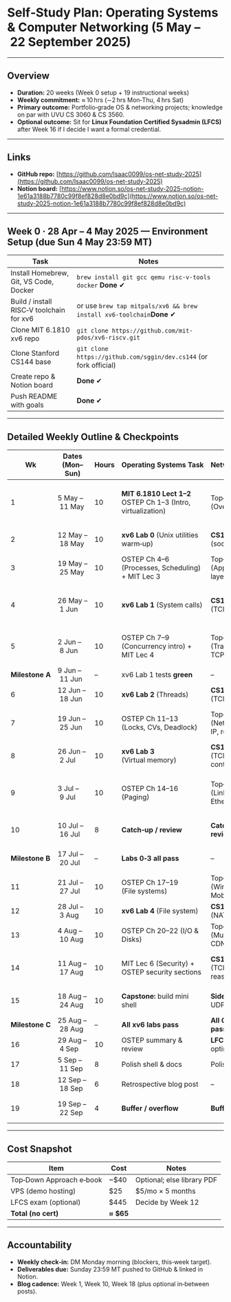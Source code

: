 # Self‑Study Plan: Operating Systems & Computer Networking (5 May – 22 September 2025)

---

## Overview

* **Duration:** 20 weeks (Week 0 setup + 19 instructional weeks)
* **Weekly commitment:** ≈ 10 hrs (∼2 hrs Mon‑Thu, 4 hrs Sat)
* **Primary outcome:** Portfolio‑grade OS & networking projects; knowledge on par with UVU CS 3060 & CS 3560.
* **Optional outcome:** Sit for **Linux Foundation Certified Sysadmin (LFCS)** after Week 16 if I decide I want a formal credential.

---

## Links

* **GitHub repo:** [https://github.com/Isaac0099/os-net-study-2025](https://github.com/Isaac0099/os-net-study-2025)
* **Notion board:** [https://www.notion.so/os-net-study-2025-notion-1e61a3188b7780c99f8ef828d8e0bd9c](https://www.notion.so/os-net-study-2025-notion-1e61a3188b7780c99f8ef828d8e0bd9c)

---

## Week 0 · 28 Apr – 4 May 2025 — Environment Setup (due **Sun 4 May 23:59 MT**)

| Task                                     | Notes                                                                      |
| ---------------------------------------- | ---------------------------------------------------------------------------|
| Install Homebrew, Git, VS Code, Docker   | `brew install git gcc qemu risc-v-tools docker` **Done** ✔                 |
| Build / install RISC‑V toolchain for xv6 | or use `brew tap mitpals/xv6 && brew install xv6-toolchain`**Done** ✔      |
| Clone MIT 6.1810 xv6 repo                | `git clone https://github.com/mit-pdos/xv6-riscv.git`                      |
| Clone Stanford CS144 base                | `git clone https://github.com/sggin/dev.cs144` (or fork official)          |
| Create repo & Notion board               | **Done** ✔                                                             |
| Push README with goals                   | **Done** ✔                                        |

---

## Detailed Weekly Outline & Checkpoints

| Wk              | Dates (Mon–Sun) | Hours | Operating Systems Task                                          | Networking Task                            | Deliverable                                            |
| --------------- | --------------- | ----- | --------------------------------------------------------------- | ------------------------------------------ | ------------------------------------------------------ |
| 1               | 5 May – 11 May  | 10    | **MIT 6.1810 Lect 1–2**<br>OSTEP Ch 1–3 (Intro, virtualization) | Top‑Down Ch 1 (Overview)                   | Blog post #1: learning goals & environment screenshots |
| 2               | 12 May – 18 May | 10    | **xv6 Lab 0** (Unix utilities warm‑up)                          | **CS144 Lab 0** (socket primer)            | Repo pushes + self‑quiz (10 Q’s)                       |
| 3               | 19 May – 25 May | 10    | OSTEP Ch 4–6 (Processes, Scheduling) + MIT Lec 3                | Top‑Down Ch 2 (Application layer)          | Flashcard set (Anki or Notion DB)                      |
| 4               | 26 May – 1 Jun  | 10    | **xv6 Lab 1** (System calls)                                    | **CS144 Lab 1** (TCP receiver)             | Technical write‑up comparing syscalls vs HTTP APIs     |
| 5               | 2 Jun – 8 Jun   | 10    | OSTEP Ch 7–9 (Concurrency intro) + MIT Lec 4                    | Top‑Down Ch 3 (Transport layer; TCP/UDP)   | Peer code review with friend (PR comments)             |
| **Milestone A** | 9 Jun – 11 Jun  | –     | xv6 Lab 1 tests **green**                                       | –                                          | Short demo video (GIF)                                 |
| 6               | 12 Jun – 18 Jun | 10    | **xv6 Lab 2** (Threads)                                         | **CS144 Lab 2** (TCP sender)               | Code pushed + test results                             |
| 7               | 19 Jun – 25 Jun | 10    | OSTEP Ch 11–13 (Locks, CVs, Deadlock)                           | Top‑Down Ch 4 (Network layer; IP, routing) | Mid‑course reflective journal (≈400 words)             |
| 8               | 26 Jun – 2 Jul  | 10    | **xv6 Lab 3** (Virtual memory)                                  | **CS144 Lab 3** (TCP congestion control)   | All tests green + GIF                                  |
| 9               | 3 Jul – 9 Jul   | 10    | OSTEP Ch 14–16 (Paging)                                         | Top‑Down Ch 5 (Link layer; Ethernet)       | Progress report PDF (replaces hackerspace talk)        |
| 10              | 10 Jul – 16 Jul | 8     | **Catch‑up / review**                                           | **Catch‑up / review**                      | Blog post #2: lessons learned                          |
| **Milestone B** | 17 Jul – 20 Jul | –     | **Labs 0‑3 all pass**                                           | –                                          | Portfolio README update                                |
| 11              | 21 Jul – 27 Jul | 10    | OSTEP Ch 17–19 (File systems)                                   | Top‑Down Ch 6 (Wireless & Mobile)          | TinyFS prototype in Go                                 |
| 12              | 28 Jul – 3 Aug  | 10    | **xv6 Lab 4** (File system)                                     | **CS144 Lab 4** (NAT)                      | Demo video                                             |
| 13              | 4 Aug – 10 Aug  | 10    | OSTEP Ch 20–22 (I/O & Disks)                                    | Top‑Down Ch 7 (Multimedia, CDNs)           | QUIC & HTTP/3 notes                                    |
| 14              | 11 Aug – 17 Aug | 10    | MIT Lec 6 (Security) + OSTEP security sections                  | **CS144 Lab 5** (TCP reassembly)           | Security checklist (threat model)                      |
| 15              | 18 Aug – 24 Aug | 10    | **Capstone:** build mini shell                                  | **Side project:** UDP chat app             | Repos pushed + usage docs                              |
| **Milestone C** | 25 Aug – 28 Aug | –     | **All xv6 labs pass**                                           | **All CS144 labs pass**                    | Live demo (loom)                                       |
| 16              | 29 Aug – 4 Sep  | 10    | OSTEP summary & review                                          | **LFCS prep** (if opting in)               | Practice exam report                                   |
| 17              | 5 Sep – 11 Sep  | 8     | Polish shell & docs                                             | Polish chat app                            | Publish on portfolio site                              |
| 18              | 12 Sep – 18 Sep | 6     | Retrospective blog post                                         | –                                          | Final blog + résumé bullet                             |
| 19              | 19 Sep – 22 Sep | 4     | **Buffer / overflow**                                           | **Buffer / overflow**                      | Close‑out & next‑steps plan                            |

---

## Cost Snapshot

| Item                     | Cost       | Notes                      |
| ------------------------ | ---------- | -------------------------- |
| Top‑Down Approach e‑book | \~\$40     | Optional; else library PDF |
| VPS (demo hosting)       | \$25       | \$5/mo × 5 months          |
| LFCS exam (optional)     | \$445      | Decide by Week 12          |
| **Total (no cert)**      | **≈ \$65** |                            |

---

## Accountability

* **Weekly check‑in:** DM Monday morning (blockers, this‑week target).
* **Deliverables due:** Sunday 23:59 MT pushed to GitHub & linked in Notion.
* **Blog cadence:** Week 1, Week 10, Week 18 (plus optional in‑between posts).


